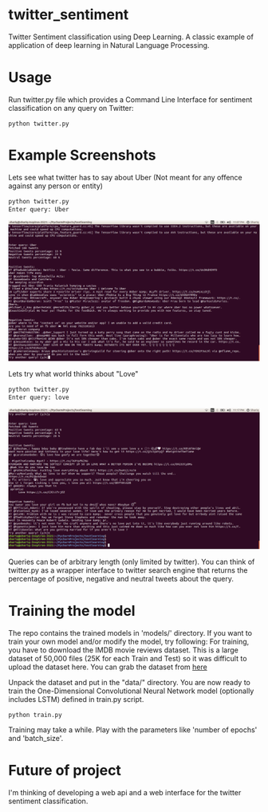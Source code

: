 # twitter_sentiment
Twitter Sentiment classification using Deep Learning.
A classic example of application of deep learning in Natural Language Processing.

# Usage
Run twitter.py file which provides a Command Line Interface for sentiment classification on any query on Twitter:

```
python twitter.py

```

# Example Screenshots
Lets see what twitter has to say about Uber (Not meant for any offence against any person or entity)
```
python twitter.py
Enter query: Uber
```
![SentiUber](screenshots/uber.png)

Lets try what world thinks about "Love"

```
python twitter.py
Enter query: love
```
![SentiLove](screenshots/love2.png)

Queries can be of arbitrary length (only limited by twitter). You can think of twitter.py as a wrapper interface to twitter search engine that returns the percentage of positive, negative and neutral tweets about the query.

# Training the model 
The repo contains the trained models in 'models/' directory. If you want to train your own model and/or modify the model, try following:
For training, you have to download the IMDB movie reviews dataset. This is a large dataset of 50,000 files (25K for each Train and Test) so it was difficult to upload the dataset here. You can grab the dataset from 
[here](http://ai.stanford.edu/~amaas/data/sentiment/)

Unpack the dataset and put in the "data/" directory. You are now ready to train the One-Dimensional Convolutional Neural Network model (optionally includes LSTM) defined in train.py script.
```
python train.py

```
Training may take a while. Play with the parameters like 'number of epochs' and 'batch_size'.


# Future of project
I'm thinking of developing a web api and a web interface for the twitter sentiment classification.
